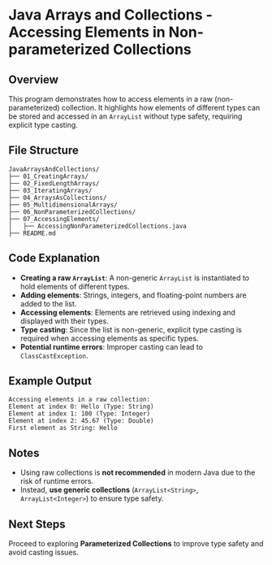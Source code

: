 # Java Arrays and Collections - Accessing Elements in Non-parameterized Collections

## Overview
This program demonstrates how to access elements in a raw (non-parameterized) collection. It highlights how elements of different types can be stored and accessed in an `ArrayList` without type safety, requiring explicit type casting.

## File Structure
```
JavaArraysAndCollections/
├── 01_CreatingArrays/
├── 02_FixedLengthArrays/
├── 03_IteratingArrays/
├── 04_ArraysAsCollections/
├── 05_MultidimensionalArrays/
├── 06_NonParameterizedCollections/
├── 07_AccessingElements/
│   ├── AccessingNonParameterizedCollections.java
├── README.md
```

## Code Explanation
- **Creating a raw `ArrayList`**: A non-generic `ArrayList` is instantiated to hold elements of different types.
- **Adding elements**: Strings, integers, and floating-point numbers are added to the list.
- **Accessing elements**: Elements are retrieved using indexing and displayed with their types.
- **Type casting**: Since the list is non-generic, explicit type casting is required when accessing elements as specific types.
- **Potential runtime errors**: Improper casting can lead to `ClassCastException`.

## Example Output
```
Accessing elements in a raw collection:
Element at index 0: Hello (Type: String)
Element at index 1: 100 (Type: Integer)
Element at index 2: 45.67 (Type: Double)
First element as String: Hello
```

## Notes
- Using raw collections is **not recommended** in modern Java due to the risk of runtime errors.
- Instead, **use generic collections** (`ArrayList<String>`, `ArrayList<Integer>`) to ensure type safety.

## Next Steps
Proceed to exploring **Parameterized Collections** to improve type safety and avoid casting issues.
